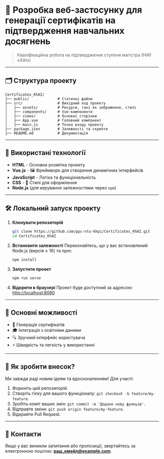 # 📜 Розробка веб-застосунку для генерації сертифікатів на підтвердження навчальних досягнень


> Кваліфікаційна робота на підтвердження ступеня магістра (НАУ «ХАІ»)

---

## 🗂️ Структура проекту

```
Certificates_KhAI/
├── public/             # Статичні файли
├── src/                # Вихідний код проекту
│   ├── assets/         # Ресурси, такі як зображення, стилі
│   ├── components/     # Vue-компоненти
│   ├── views/          # Основні сторінки
│   ├── App.vue         # Головний компонент
│   ├── main.js         # Точка входу проекту
├── package.json        # Залежності та скрипти
├── README.md           # Документація
```

---

## 🚀 Використані технології

- **HTML** - Основна розмітка проекту
- **Vue.js** - 🖼️ Фреймворк для створення динамічних інтерфейсів
- **JavaScript** - Логіка та функціональність
- **CSS** - 🎨 Стилі для оформлення
- **Node.js** (для керування залежностями через `npm`)

---

## 🛠️ Локальний запуск проекту

1. **Клонувати репозиторій**
   ```bash
   git clone https://github.com/ppc-ntu-khpi/Certificates_KhAI.git
   cd Certificates_KhAI
   ```

2. **Встановити залежності**
   Переконайтесь, що у вас встановлений Node.js (версія ≥ 16) та npm:
   ```bash
   npm install
   ```

3. **Запустити проект**
   ```bash
   npm run serve
   ```

4. **Відкрити в браузері**
   Проект буде доступний за адресою: [http://localhost:8080](http://localhost:8080)

---

## 🌟 Основні можливості

- 📄 Генерація сертифікатів
- 🎓 Інтеграція з освітніми даними
- 🔍 Зручний інтерфейс користувача
- ⚡ Швидкість та легкість у використанні

---

## 📂 Як зробити внесок?

Ми завжди раді новим ідеям та вдосконаленням! Для участі:

1. Форкніть цей репозиторій.
2. Створіть гілку для вашого функціоналу: `git checkout -b feature/my-feature`.
3. Зробіть коміт ваших змін: `git commit -m 'Додано нову функцію'`.
4. Відправте зміни: `git push origin feature/my-feature`.
5. Відкрийте Pull Request.

---

## 📧 Контакти

Якщо у вас виникли запитання або пропозиції, звертайтесь за електронною поштою: **[ваш_емейл@example.com](mailto:ваш_емейл@example.com)**.
